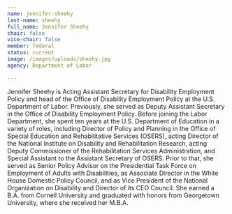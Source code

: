 ```yaml
---
name: jennifer-sheehy
last-name: sheehy
full_name: Jennifer Sheehy
chair: false
vice-chair: false
member: federal
status: current
image: /images/uploads/sheehy.jpg
agency: Department of Labor

---
```


  Jennifer Sheehy is Acting Assistant Secretary for Disability Employment Policy
  and head of the Office of Disability Employment Policy at the U.S. Department
  of Labor.  Previously, she served as Deputy Assistant Secretary in the Office
  of Disability Employment Policy.  Before joining the Labor Department, she
  spent ten years at the U.S. Department of Education in a variety of roles,
  including Director of Policy and Planning in the Office of Special Education
  and Rehabilitative Services (OSERS), acting Director of the National Institute
  on Disability and Rehabilitation Research, acting Deputy Commissioner of the
  Rehabilitation Services Administration, and Special Assistant to the Assistant
  Secretary of OSERS.  Prior to that, she served as Senior Policy Advisor on the
  Presidential Task Force on Employment of Adults with Disabilities, as
  Associate Director in the White House Domestic Policy Council, and as Vice
  President of the National Organization on Disability and Director of its CEO
  Council.  She earned a B.A. from Cornell University and graduated with honors
  from Georgetown University, where she received her M.B.A.


